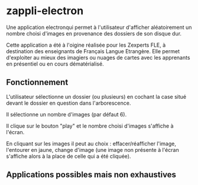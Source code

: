 # zappli-electron

Une application electronqui permet à l'utilisateur d'afficher aléatoirement un nombre choisi d'images en provenance des dossiers de son disque dur.

Cette application a été à l'oigine réalisée pour les Zexperts FLE, à destination des enseignants de Français Langue Etrangère. Elle permet d'exploiter au mieux des imagiers ou nuages de cartes avec les apprenants en présentiel ou en cours dématérialisé.

## Fonctionnement 

L'utilisateur sélectionne un dossier (ou plusieurs) en cochant la case situé devant le dossier en question dans l'arborescence.

Il sélectionne un nombre d'images (par défaut 6).

Il clique sur le bouton "play" et le nombre choisi d'images s'affiche à l'écran.

En cliquant sur les images il peut au choix : effacer/réafficher l'image, l'entourer en jaune, change d'image (une image non présente à l'écran s'affiche alors à la place de celle qui a été cliquée).

## Applications possibles mais non exhaustives
